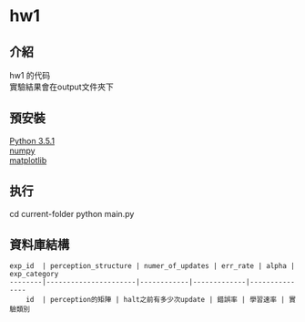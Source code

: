 hw1
======
介紹
-------
hw1 的代码 <br>
實驗結果會在output文件夾下

預安裝
-------
[Python 3.5.1](https://www.python.org/) <br>
[numpy](https://github.com/numpy/numpy)	<br>
[matplotlib](https://github.com/matplotlib/matplotlib) <br>

执行
-------
cd current-folder
python main.py


資料庫結構
-------
	exp_id	| perception_structure | numer_of_updates | err_rate | alpha | exp_category
	--------|----------------------|------------|-------------|---------------
		id  | perception的矩陣 | halt之前有多少次update | 錯誤率 | 學習速率 | 實驗類別 
